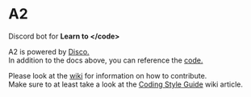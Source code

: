 # A2
Discord bot for **Learn to &lt;/code>**

A2 is powered by [Disco.](https://b1naryth1ef.github.io/disco/)  
In addition to the docs above, you can reference the [code.](https://github.com/b1naryth1ef/disco)

Please look at the [wiki](https://github.com/fiskenslakt/A2/wiki) for information on how to contribute.  
Make sure to at least take a look at the [Coding Style Guide](https://github.com/fiskenslakt/A2/wiki/Code-Style-Guide) wiki article.
